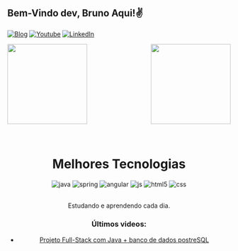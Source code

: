 ## Bem-Vindo dev, Bruno Aqui!✌️

[![Blog](https://img.shields.io/website?label=Meu-Portfólio&style=for-the-badge&url=https://brunobiu.github.io/Meu-Curriculo/)](https://brunobiu.github.io/Meu-Curriculo/)
[![Youtube](https://img.shields.io/badge/YouTube-FF0000?style=for-the-badge&logo=youtube&logoColor=white)](https://www.youtube.com/channel/UCF4Cpn5zekxAUItuMy6UWQw)
[![LinkedIn](https://img.shields.io/badge/LinkedIn-0077B5?style=for-the-badge&logo=linkedin&logoColor=white)](https://www.linkedin.com/in/brunobiuu/)




<div>
  <img  height="180em" src="https://github-readme-stats.vercel.app/api?username=Brunobiu&show_icons=true&theme=great-gatsby&include_all_commits=true&count_private=true"/>
  <img align="right" height="180em" src="https://github-readme-stats.vercel.app/api/top-langs/?username=Brunobiu&layout=compact&langs_count=16&theme=great-gatsby"/>
</div>
<br>

<div  align="center"> 
  <div style="display: inline_block"><br>
    <h1 align="center">Melhores Tecnologias</h1>
    <img align="center" alt="java" src="https://img.shields.io/badge/Java-ED8B00?style=for-the-badge&logo=java&logoColor=white" />
    <img align="center" alt="spring" src="https://img.shields.io/badge/Spring-6DB33F?style=for-the-badge&logo=spring&logoColor=white" />
    <img align="center" alt="angular" src="https://img.shields.io/badge/Angular-DD0031?style=for-the-badge&logo=angular&logoColor=white" />
    <img align="center" alt="js" src="https://img.shields.io/badge/JavaScript-F7DF1E?style=for-the-badge&logo=javascript&logoColor=black" />
    <img align="center" alt="html5" src="https://img.shields.io/badge/HTML5-E34F26?style=for-the-badge&logo=html5&logoColor=white" />
    <img align="center" alt="css" src="https://img.shields.io/badge/CSS3-1572B6?style=for-the-badge&logo=css3&logoColor=white" />
</div><br/>

Estudando e aprendendo cada dia.

### Últimos videos:
- [Projeto Full-Stack com Java + banco de dados postreSQL](https://www.youtube.com/watch?v=gCsluc5E9bA)<br/>



